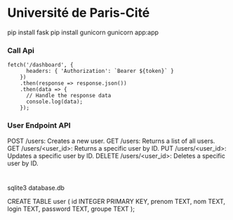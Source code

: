 # Université de Paris-Cité

pip install fask
pip install gunicorn
gunicorn app:app

### Call Api

```
fetch('/dashboard', {
      headers: { 'Authorization': `Bearer ${token}` }
    })
    .then(response => response.json())
    .then(data => {
      // Handle the response data
      console.log(data);
    });
```

### User Endpoint API

POST /users: Creates a new user.
GET /users: Returns a list of all users.
GET /users/<user_id>: Returns a specific user by ID.
PUT /users/<user_id>: Updates a specific user by ID.
DELETE /users/<user_id>: Deletes a specific user by ID.

#

sqlite3 database.db

CREATE TABLE user (
id INTEGER PRIMARY KEY,
prenom TEXT,
nom TEXT,
login TEXT,
password TEXT,
groupe TEXT
);
